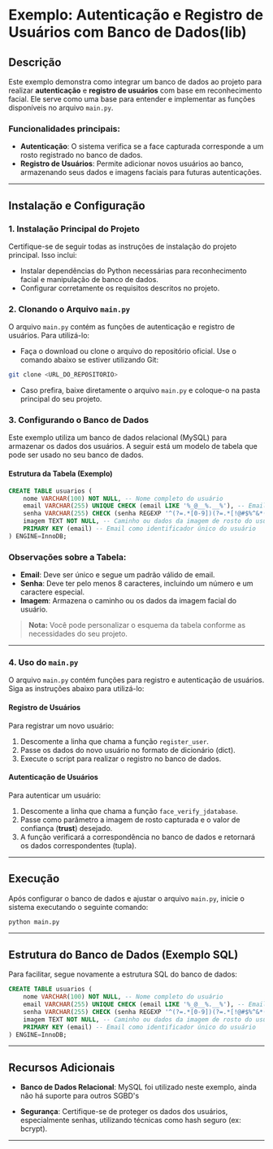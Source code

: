 # Exemplo: Autenticação e Registro de Usuários com Banco de Dados(lib)

## Descrição
Este exemplo demonstra como integrar um banco de dados ao projeto para realizar **autenticação** e **registro de usuários** com base em reconhecimento facial. Ele serve como uma base para entender e implementar as funções disponíveis no arquivo `main.py`.

### Funcionalidades principais:
- **Autenticação**: O sistema verifica se a face capturada corresponde a um rosto registrado no banco de dados.
- **Registro de Usuários**: Permite adicionar novos usuários ao banco, armazenando seus dados e imagens faciais para futuras autenticações.

---

## Instalação e Configuração

### 1. Instalação Principal do Projeto
Certifique-se de seguir todas as instruções de instalação do projeto principal. Isso inclui:
- Instalar dependências do Python necessárias para reconhecimento facial e manipulação de banco de dados.
- Configurar corretamente os requisitos descritos no projeto.

### 2. Clonando o Arquivo `main.py`

O arquivo `main.py` contém as funções de autenticação e registro de usuários. Para utilizá-lo:

- Faça o download ou clone o arquivo do repositório oficial. Use o comando abaixo se estiver utilizando Git:

```bash
git clone <URL_DO_REPOSITORIO>
```

- Caso prefira, baixe diretamente o arquivo `main.py` e coloque-o na pasta principal do seu projeto.

### 3. Configurando o Banco de Dados
Este exemplo utiliza um banco de dados relacional (MySQL) para armazenar os dados dos usuários. A seguir está um modelo de tabela que pode ser usado no seu banco de dados.

#### Estrutura da Tabela (Exemplo)

```sql
CREATE TABLE usuarios (
    nome VARCHAR(100) NOT NULL, -- Nome completo do usuário
    email VARCHAR(255) UNIQUE CHECK (email LIKE '%_@__%.__%'), -- Email único, validado por padrão de formato
    senha VARCHAR(255) CHECK (senha REGEXP '^(?=.*[0-9])(?=.*[!@#$%^&*(),.?":{}|<>]).{8,}$'), -- Senha com validação de complexidade
    imagem TEXT NOT NULL, -- Caminho ou dados da imagem de rosto do usuário para reconhecimento facial
    PRIMARY KEY (email) -- Email como identificador único do usuário
) ENGINE=InnoDB;
```

### Observações sobre a Tabela:
- **Email**: Deve ser único e segue um padrão válido de email.
- **Senha**: Deve ter pelo menos 8 caracteres, incluindo um número e um caractere especial.
- **Imagem**: Armazena o caminho ou os dados da imagem facial do usuário.

> **Nota:** Você pode personalizar o esquema da tabela conforme as necessidades do seu projeto.

---

### 4. Uso do `main.py`
O arquivo `main.py` contém funções para registro e autenticação de usuários. Siga as instruções abaixo para utilizá-lo:

#### Registro de Usuários
Para registrar um novo usuário:
1. Descomente a linha que chama a função `register_user`.
2. Passe os dados do novo usuário no formato de dicionário (dict).
3. Execute o script para realizar o registro no banco de dados.

#### Autenticação de Usuários
Para autenticar um usuário:
1. Descomente a linha que chama a função `face_verify_jdatabase`.
2. Passe como parâmetro a imagem de rosto capturada e o valor de confiança (**trust**) desejado.
3. A função verificará a correspondência no banco de dados e retornará os dados correspondentes (tupla).

---

## Execução
Após configurar o banco de dados e ajustar o arquivo `main.py`, inicie o sistema executando o seguinte comando:

```bash
python main.py
```

---

## Estrutura do Banco de Dados (Exemplo SQL)
Para facilitar, segue novamente a estrutura SQL do banco de dados:

```sql
CREATE TABLE usuarios (
    nome VARCHAR(100) NOT NULL, -- Nome completo do usuário
    email VARCHAR(255) UNIQUE CHECK (email LIKE '%_@__%.__%'), -- Email único, validado por padrão de formato
    senha VARCHAR(255) CHECK (senha REGEXP '^(?=.*[0-9])(?=.*[!@#$%^&*(),.?":{}|<>]).{8,}$'), -- Senha com validação de complexidade
    imagem TEXT NOT NULL, -- Caminho ou dados da imagem de rosto do usuário para reconhecimento facial
    PRIMARY KEY (email) -- Email como identificador único do usuário
) ENGINE=InnoDB;
```

---

## Recursos Adicionais
- **Banco de Dados Relacional**: MySQL foi utilizado neste exemplo,  ainda não há suporte para outros SGBD's

- **Segurança**: Certifique-se de proteger os dados dos usuários, especialmente senhas, utilizando técnicas como hash seguro (ex: bcrypt).

---

